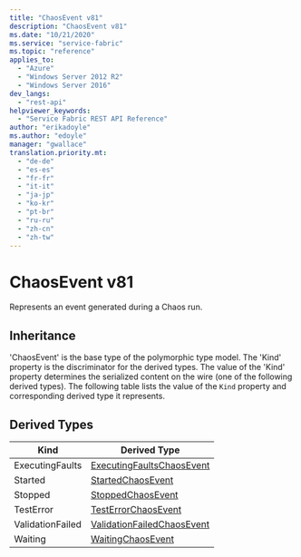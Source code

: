 ```yaml
---
title: "ChaosEvent v81"
description: "ChaosEvent v81"
ms.date: "10/21/2020"
ms.service: "service-fabric"
ms.topic: "reference"
applies_to: 
  - "Azure"
  - "Windows Server 2012 R2"
  - "Windows Server 2016"
dev_langs: 
  - "rest-api"
helpviewer_keywords: 
  - "Service Fabric REST API Reference"
author: "erikadoyle"
ms.author: "edoyle"
manager: "gwallace"
translation.priority.mt: 
  - "de-de"
  - "es-es"
  - "fr-fr"
  - "it-it"
  - "ja-jp"
  - "ko-kr"
  - "pt-br"
  - "ru-ru"
  - "zh-cn"
  - "zh-tw"
---
```

# ChaosEvent v81

Represents an event generated during a Chaos run.
## Inheritance

'ChaosEvent' is the base type of the polymorphic type model. The 'Kind' property is the discriminator for the derived types. 
The value of the 'Kind' property determines the serialized content on the wire (one of the following derived types). 
The following table lists the value of the `Kind` property and corresponding derived type it represents.
## Derived Types

| Kind | Derived Type |
| --- | --- | 
| ExecutingFaults | [ExecutingFaultsChaosEvent](sfclient-v81-model-executingfaultschaosevent.md) |
| Started | [StartedChaosEvent](sfclient-v81-model-startedchaosevent.md) |
| Stopped | [StoppedChaosEvent](sfclient-v81-model-stoppedchaosevent.md) |
| TestError | [TestErrorChaosEvent](sfclient-v81-model-testerrorchaosevent.md) |
| ValidationFailed | [ValidationFailedChaosEvent](sfclient-v81-model-validationfailedchaosevent.md) |
| Waiting | [WaitingChaosEvent](sfclient-v81-model-waitingchaosevent.md) |

